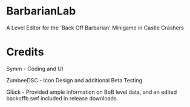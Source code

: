 # BarbarianLab
A Level Editor for the 'Back Off Barbarian' Minigame in Castle Crashers

# Credits
Symm - Coding and UI

ZumbeeDSC - Icon Design and additional Beta Testing

Glück - Provided ample information on BoB level data, and an edited backoffb.swf included in release downloads.
